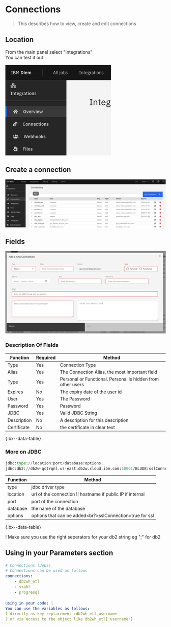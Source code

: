 # Connections

> This describes how to view, create and edit connections

## Location

From the main panel select "Integrations"\
You can test it out

![connections_location](../../../diem-help/docs/images/integrations/connections_1.png)

## Create a connection

![connections_location](../../../diem-help/docs/images/integrations/connections_2.png)

## Fields

![connections_location](../../../diem-help/docs/images/integrations/connections_3.png)

### Description Of Fields

| Function    | Required | Method                                                      |
| ----------- | -------- | ----------------------------------------------------------- |
| Type        | Yes      | Connection Type                                             |
| Alias       | Yes      | The Connection Alias, the most important field              |
| Type        | Yes      | Personal or Functional. Personal is hidden from other users |
| Expires     | No       | The expiry date of the user id                              |
| User        | Yes      | The Password                                                |
| Password    | Yes      | Password                                                    |
| JDBC        | Yes      | Valid JDBC String                                           |
| Description | No       | A description for this description                          |
| Certificate | No       | the certificate in clear text                               |

{.bx--data-table}

### More on JDBC

```python
jdbc:type://location:port/database:options;
jdbc:db2://db2w-qctrqnl.us-east.db2w.cloud.ibm.com:50001/BLUDB:sslConnection=true;
```

| Function | Method                                                     |
| -------- | ---------------------------------------------------------- |
| type     | jdbc driver type                                           |
| location | url of the connection !! hostname if public IP if internal |
| port     | port of the connection                                     |
| database | the name of the database                                   |
| options  | options that can be added<br?>sslConnection=true for ssl   |

{.bx--data-table}

! Make sure you use the right seperators for your db2 string eg ";" for db2

## Using in your Parameters section

```yaml
# Connections (Jobs)
# Connections can be used as follows
connections:
    - db2wh_etl
    - ssabl
    - progresql

using in your code: |
You can use the variables as follows:
1 directly as key replacement :db2wh_etl_username
2 or via access to the object like db2wh_etl['username']
```
